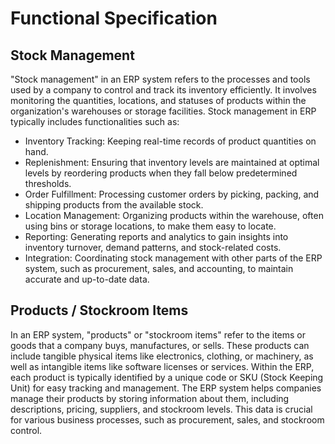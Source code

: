 # Functional Specification

## Stock Management
"Stock management" in an ERP system refers to the processes and tools used by a company to control and track its inventory efficiently. It involves monitoring the quantities, locations, and statuses of products within the organization's warehouses or storage facilities. Stock management in ERP typically includes functionalities such as:
* Inventory Tracking: Keeping real-time records of product quantities on hand.
* Replenishment: Ensuring that inventory levels are maintained at optimal levels by reordering products when they fall below predetermined thresholds.
* Order Fulfillment: Processing customer orders by picking, packing, and shipping products from the available stock.
* Location Management: Organizing products within the warehouse, often using bins or storage locations, to make them easy to locate.
* Reporting: Generating reports and analytics to gain insights into inventory turnover, demand patterns, and stock-related costs.
* Integration: Coordinating stock management with other parts of the ERP system, such as procurement, sales, and accounting, to maintain accurate and up-to-date data.

## Products / Stockroom Items
In an ERP system, "products" or "stockroom items" refer to the items or goods that a company buys, manufactures, or sells. These products can include tangible physical items like electronics, clothing, or machinery, as well as intangible items like software licenses or services. Within the ERP, each product is typically identified by a unique code or SKU (Stock Keeping Unit) for easy tracking and management. The ERP system helps companies manage their products by storing information about them, including descriptions, pricing, suppliers, and stockroom levels. This data is crucial for various business processes, such as procurement, sales, and stockroom control.

